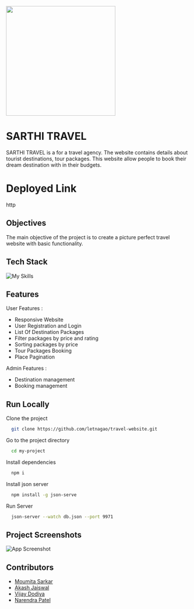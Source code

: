 <img src="https://github.com/MouS0926/mountainous-sidewalk-9735/blob/master/image/logo-no-background.png"  width="300" >




# SARTHI TRAVEL

SARTHI TRAVEL is a for a travel agency. The website contains details about tourist destinations, tour packages. This website allow people to book their dream destination with in their budgets.

# Deployed Link

http
## Objectives
The main objective of the project is to create a picture perfect travel website with basic functionality.
## Tech Stack

![My Skills](https://skills.thijs.gg/icons?i=html,css,js,bootstrap)


## Features

User Features :
- Responsive Website
- User Registration and Login
- List Of Destination Packages 
- Filter packages by price and rating
- Sorting packages by price
- Tour Packages Booking 
- Place Pagination

Admin Features :
- Destination management
- Booking management


## Run Locally

Clone the project

```bash
  git clone https://github.com/letnagao/travel-website.git
```

Go to the project directory

```bash
  cd my-project
```

Install dependencies

```bash
  npm i
```

Install json server

```bash
  npm install -g json-serve
```
Run Server

```bash
  json-server --watch db.json --port 9971
```

## Project Screenshots

![App Screenshot](https://via.placeholder.com/468x300?text=App+Screenshot+Here)

## Contributors

- [Moumita Sarkar](https://github.com/MouS0926)
- [Akash Jaiswal](https://github.com/skyjais)
- [Vijay Dodiya](https://github.com/dodiya0107)
- [Narendra Patel](https://github.com/Narendra-patel-np)
